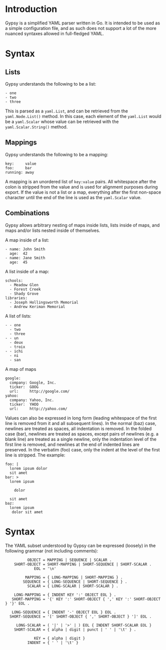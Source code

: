 Introduction
============

Gypsy is a simplified YAML parser written in Go.  It is intended to be used as
a simple configuration file, and as such does not support a lot of the more
nuanced syntaxes allowed in full-fledged YAML.

Syntax
======

Lists
-----

Gypsy understands the following to be a list:

    - one
    - two
    - three

This is parsed as a `yaml.List`, and can be retrieved from the
`yaml.Node.List()` method.  In this case, each element of the `yaml.List` would
be a `yaml.Scalar` whose value can be retrieved with the `yaml.Scalar.String()`
method.

Mappings
--------

Gypsy understands the following to be a mapping:

    key:     value
    foo:     bar
    running: away

A mapping is an unordered list of `key:value` pairs.  All whitespace after the
colon is stripped from the value and is used for alignment purposes during
export.  If the value is not a list or a map, everything after the first
non-space character until the end of the line is used as the `yaml.Scalar`
value.

Combinations
------------

Gypsy allows arbitrary nesting of maps inside lists, lists inside of maps, and
maps and/or lists nested inside of themselves.

A map inside of a list:

    - name: John Smith
      age:  42
    - name: Jane Smith
      age:  45

A list inside of a map:

    schools:
      - Meadow Glen
      - Forest Creek
      - Shady Grove
    libraries:
      - Joseph Hollingsworth Memorial
      - Andrew Keriman Memorial

A list of lists:

    - - one
      - two
      - three
    - - un
      - deux
      - troix
    - - ichi
      - ni
      - san

A map of maps

    google:
      company: Google, Inc.
      ticker:  GOOG
      url:     http://google.com/
    yahoo:
      company: Yahoo, Inc.
      ticker:  YHOO
      url:     http://yahoo.com/

Values can also be expressed in long form (leading whitespace of the first line
is removed from it and all subsequent lines).  In the normal (baz) case,
newlines are treated as spaces, all indentation is removed.  In the folded case
(bar), newlines are treated as spaces, except pairs of newlines (e.g. a blank
line) are treated as a single newline, only the indentation level of the first
line is removed, and newlines at the end of indented lines are preserved.  In
the verbatim (foo) case, only the indent at the level of the first line is
stripped.  The example:

    foo: |
      lorem ipsum dolor
      sit amet
    bar: >
      lorem ipsum

        dolor

      sit amet
    baz:
      lorem ipsum
       dolor sit amet
       

Syntax
======

The YAML subset understood by Gypsy can be expressed (loosely) in the following
grammar (not including comments):

              OBJECT = MAPPING | SEQUENCE | SCALAR .
        SHORT-OBJECT = SHORT-MAPPING | SHORT-SEQUENCE | SHORT-SCALAR .
                 EOL = '\n'

             MAPPING = { LONG-MAPPING | SHORT-MAPPING } .
            SEQUENCE = { LONG-SEQUENCE | SHORT-SEQUENCE } .
              SCALAR = { LONG-SCALAR | SHORT-SCALAR } .

        LONG-MAPPING = { INDENT KEY ':' OBJECT EOL } .
       SHORT-MAPPING = '{' KEY ':' SHORT-OBJECT { ',' KEY ':' SHORT-OBJECT } '}' EOL .

       LONG-SEQUENCE = { INDENT '-' OBJECT EOL } EOL .
      SHORT-SEQUENCE = '[' SHORT-OBJECT { ',' SHORT-OBJECT } ']' EOL .
      
         LONG-SCALAR = ( '|' | '>' | ) EOL { INDENT SHORT-SCALAR EOL }
        SHORT-SCALAR = { alpha | digit | punct | ' ' | '\t' } .

                 KEY = { alpha | digit }
              INDENT = { ' ' | '\t' }
